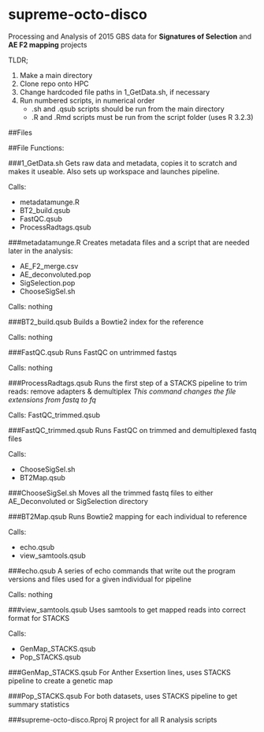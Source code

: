 # supreme-octo-disco
Processing and Analysis of 2015 GBS data for **Signatures of Selection** and **AE F2 mapping** projects

TLDR; 

1. Make a main directory
2. Clone repo onto HPC
2. Change hardcoded file paths in 1_GetData.sh, if necessary
3. Run numbered scripts, in numerical order
	- .sh and .qsub scripts should be run from the main directory
	- .R and .Rmd scripts must be run from the script folder (uses R 3.2.3)

##Files

##File Functions:

###1_GetData.sh
Gets raw data and metadata, copies it to scratch and makes it useable. Also sets up
workspace and launches pipeline.

Calls:
- metadatamunge.R
- BT2_build.qsub
- FastQC.qsub
- ProcessRadtags.qsub

###metadatamunge.R
Creates metadata files and a script that are needed later in the analysis:

- AE_F2_merge.csv
- AE_deconvoluted.pop
- SigSelection.pop
- ChooseSigSel.sh

Calls: nothing

###BT2_build.qsub
Builds a Bowtie2 index for the reference

Calls: nothing

###FastQC.qsub
Runs FastQC on untrimmed fastqs

Calls: nothing

###ProcessRadtags.qsub
Runs the first step of a STACKS pipeline to trim reads: remove adapters & demultiplex
*This command changes the file extensions from fastq to fq*

Calls: FastQC_trimmed.qsub

###FastQC_trimmed.qsub
Runs FastQC on trimmed and demultiplexed fastq files

Calls: 
- ChooseSigSel.sh
- BT2Map.qsub

###ChooseSigSel.sh
Moves all the trimmed fastq files to either AE_Deconvoluted or SigSelection directory

###BT2Map.qsub
Runs Bowtie2 mapping for each individual to reference

Calls: 
- echo.qsub
- view_samtools.qsub

###echo.qsub
A series of echo commands that write out the program versions and files used for
a given individual for pipeline

Calls: nothing

###view_samtools.qsub
Uses samtools to get mapped reads into correct format for STACKS

Calls:
- GenMap_STACKS.qsub
- Pop_STACKS.qsub

###GenMap_STACKS.qsub
For Anther Exsertion lines, uses STACKS pipeline to create a genetic map

###Pop_STACKS.qsub
For both datasets, uses STACKS pipeline to get summary statistics 

###supreme-octo-disco.Rproj
R project for all R analysis scripts


